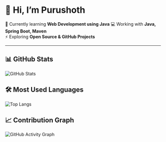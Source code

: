 # 👋 Hi, I’m Purushoth

🌱 Currently learning **Web Development using Java**
💻 Working with **Java, Spring Boot, Maven**  
⚡ Exploring **Open Source & GitHub Projects**  
 

---

## 📊 GitHub Stats
![GitHub Stats](https://github-readme-stats.vercel.app/api?username=PURUSHOTH-N&show_icons=true&theme=radical)

## 🛠️ Most Used Languages
![Top Langs](https://github-readme-stats.vercel.app/api/top-langs/?username=PURUSHOTH-N&layout=compact&theme=radical)

## 📈 Contribution Graph
![GitHub Activity Graph](https://github-readme-activity-graph.vercel.app/graph?username=PURUSHOTH-N&theme=github)
